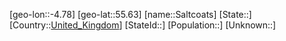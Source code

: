 ﻿---
location: [55.63,-4.78]
type: City
tags:
- geo/City


SpocWebEntityId: 33893
isDeleted: false
confidential: public

---
[geo-lon::-4.78]
[geo-lat::55.63]
[name::Saltcoats]
[State::]
[Country::[United_Kingdom](geo/Continent/Europe/United_Kingdom.md)]
[StateId::]
[Population::]
[Unknown::]

